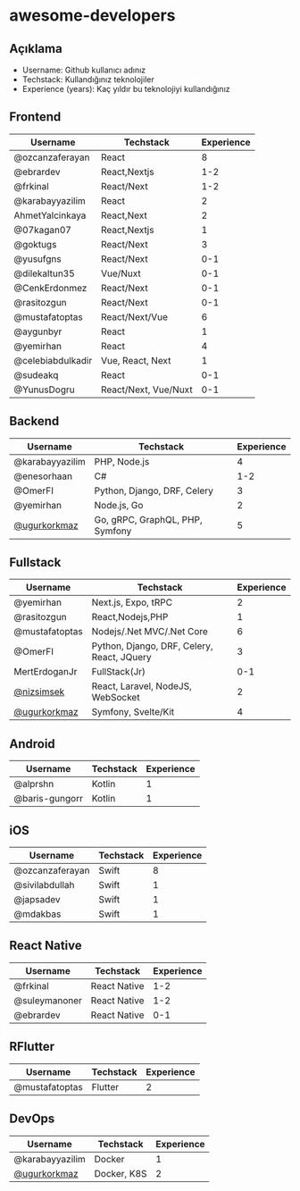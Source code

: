 # awesome-developers

## Açıklama

- Username: Github kullanıcı adınız
- Techstack: Kullandığınız teknolojiler
- Experience (years): Kaç yıldır bu teknolojiyi kullandığınız

## Frontend

| Username          | Techstack            | Experience |
| ----------------- | -------------------- | ---------- |
| @ozcanzaferayan   | React                | 8          |
| @ebrardev         | React,Nextjs         | 1-2        |
| @frkinal          | React/Next           | 1-2        |
| @karabayyazilim   | React                | 2          |
| AhmetYalcinkaya   | React,Next           | 2          |
| @07kagan07        | React,Nextjs         | 1          |
| @goktugs          | React/Next           | 3          |
| @yusufgns         | React/Next           | 0-1        |
| @dilekaltun35     | Vue/Nuxt             | 0-1        |
| @CenkErdonmez     | React/Next           | 0-1        |
| @rasitozgun       | React/Next           | 0-1        |
| @mustafatoptas    | React/Next/Vue       | 6          |
| @aygunbyr         | React                | 1          |
| @yemirhan         | React                | 4          |
| @celebiabdulkadir | Vue, React, Next     | 1          |
| @sudeakq          | React                | 0-1        |
| @YunusDogru       | React/Next, Vue/Nuxt | 0-1        |

## Backend

| Username                                       | Techstack                       | Experience |
| ---------------------------------------------- | ------------------------------- | ---------- |
| @karabayyazilim                                | PHP, Node.js                    | 4          |
| @enesorhaan                                    | C#                              | 1-2        |
| @OmerFI                                        | Python, Django, DRF, Celery     | 3          |
| @yemirhan                                      | Node.js, Go                     | 2          |
| [@ugurkorkmaz](https://github.com/ugurkorkmaz) | Go, gRPC, GraphQL, PHP, Symfony | 5          |

## Fullstack

| Username                                       | Techstack                                  | Experience |
| ---------------------------------------------- | ------------------------------------------ | ---------- |
| @yemirhan                                      | Next.js, Expo, tRPC                        | 2          |
| @rasitozgun                                    | React,Nodejs,PHP                           | 1          |
| @mustafatoptas                                 | Nodejs/.Net MVC/.Net Core                  | 6          |
| @OmerFI                                        | Python, Django, DRF, Celery, React, JQuery | 3          |
| MertErdoganJr                                  | FullStack(Jr)                              | 0-1        |
| [@nizsimsek](https://github.com/nizsimsek)     | React, Laravel, NodeJS, WebSocket          | 2          |
| [@ugurkorkmaz](https://github.com/ugurkorkmaz) | Symfony, Svelte/Kit                        | 4          |

## Android

| Username       | Techstack | Experience |
| -------------- | --------- | ---------- |
| @alprshn       | Kotlin    | 1          |
| @baris-gungorr | Kotlin    | 1          |

## iOS

| Username        | Techstack | Experience |
| --------------- | --------- | ---------- |
| @ozcanzaferayan | Swift     | 8          |
| @sivilabdullah  | Swift     | 1          |
| @japsadev       | Swift     | 1          |
| @mdakbas        | Swift     | 1          |

## React Native

| Username      | Techstack    | Experience |
| ------------- | ------------ | ---------- |
| @frkinal      | React Native | 1-2        |
| @suleymanoner | React Native | 1-2        |
| @ebrardev     | React Native | 0-1        |

## RFlutter

| Username       | Techstack | Experience |
| -------------- | --------- | ---------- |
| @mustafatoptas | Flutter   | 2          |

## DevOps

| Username                                       | Techstack   | Experience |
| ---------------------------------------------- | ----------- | ---------- |
| @karabayyazilim                                | Docker      | 1          |
| [@ugurkorkmaz](https://github.com/ugurkorkmaz) | Docker, K8S | 2          |
